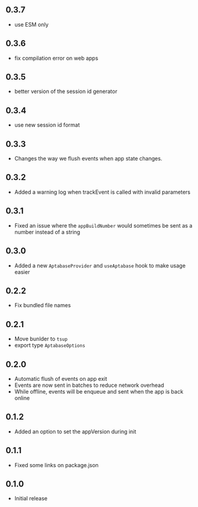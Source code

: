 ## 0.3.7

- use ESM only

## 0.3.6

- fix compilation error on web apps

## 0.3.5

- better version of the session id generator

## 0.3.4

- use new session id format

## 0.3.3

- Changes the way we flush events when app state changes.

## 0.3.2

- Added a warning log when trackEvent is called with invalid parameters

## 0.3.1

- Fixed an issue where the `appBuildNumber` would sometimes be sent as a number instead of a string

## 0.3.0

- Added a new `AptabaseProvider` and `useAptabase` hook to make usage easier

## 0.2.2

- Fix bundled file names

## 0.2.1

- Move bunlder to `tsup`
- export type `AptabaseOptions`

## 0.2.0

- Automatic flush of events on app exit
- Events are now sent in batches to reduce network overhead
- While offline, events will be enqueue and sent when the app is back online

## 0.1.2

- Added an option to set the appVersion during init

## 0.1.1

- Fixed some links on package.json

## 0.1.0

- Initial release
